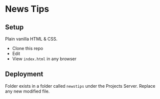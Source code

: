 # News Tips

## Setup
Plain vanilla HTML & CSS.
- Clone this repo
- Edit
- View `index.html` in any browser

## Deployment
Folder exists in a folder called `newstips` under the Projects Server. Replace any new modified file.
